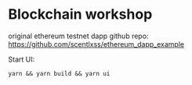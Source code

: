 # Blockchain workshop

original ethereum testnet dapp github repo:
https://github.com/scentlxss/ethereum_dapp_example

Start UI:

```
yarn && yarn build && yarn ui
```
